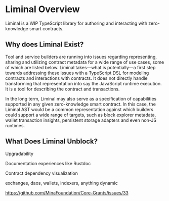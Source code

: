 # Liminal Overview

Liminal is a WIP TypeScript library for authoring and interacting with zero-knowledge smart
contracts.

## Why does Liminal Exist?

Tool and service builders are running into issues regarding representing, sharing and utilizing
contract metadata for a wide range of use cases, some of which are listed below. Liminal takes––what
is potentially––a first step towards addressing these issues with a TypeScript DSL for modeling
contracts and interactions with contracts. It does not directly handle transforming that
representation into say the JavaScript runtime execution. It is a tool for describing the contract
and transactions.

In the long term, Liminal may also serve as a specification of capabilities supported in any given
zero-knowledge smart contract. In this case, the Liminal AST would be a common representation
against which builders could support a wide range of targets, such as block explorer metadata,
wallet transaction insights, persistent storage adapters and even non-JS runtimes.

## What Does Liminal Unblock?

Upgradability

Documentation experiences like Rustdoc

Contract dependency visualization

exchanges, daos, wallets, indexers, anything dynamic

https://github.com/MinaFoundation/Core-Grants/issues/33
